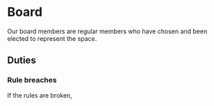 # Board
Our board members are regular members who have chosen and been elected to represent the space.

## Duties

### Rule breaches
If the rules are broken, 